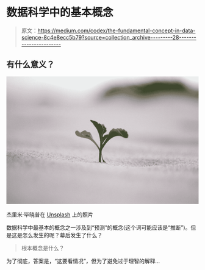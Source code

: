 # 数据科学中的基本概念

> 原文：<https://medium.com/codex/the-fundamental-concept-in-data-science-8c4e8ecc5b79?source=collection_archive---------28----------------------->

## 有什么意义？

![](img/f2cee33c4a6b537de3db2742791daa90.png)

杰里米·毕晓普在 [Unsplash](https://unsplash.com?utm_source=medium&utm_medium=referral) 上的照片

数据科学中最基本的概念之一涉及到“预测”的概念(这个词可能应该是“推断”)。但是这是怎么发生的呢？幕后发生了什么？

> 根本概念是什么？

为了彻底，答案是，“这要看情况”，但为了避免过于理智的解释…